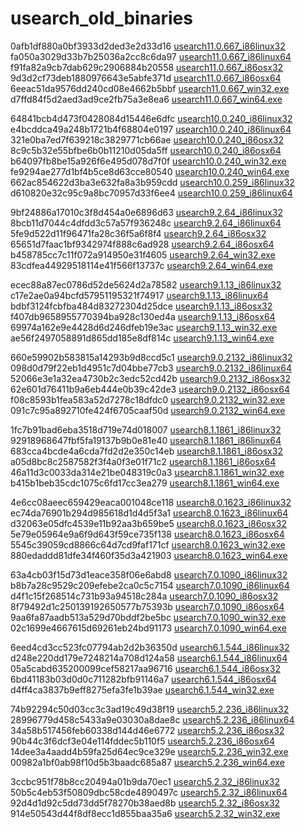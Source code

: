 # usearch_old_binaries

0afb1df880a0bf3933d2ded3e2d33d16 [usearch11.0.667_i86linux32](bin/usearch11.0.667_i86linux32)   
fa050a3029d33b7b25036a2cc8c6da97 [usearch11.0.667_i86linux64](bin/usearch11.0.667_i86linux64)   
f91fa82a9cb7dab629c2906884b20558 [usearch11.0.667_i86osx32](bin/usearch11.0.667_i86osx32)   
9d3d2cf73deb1880976643e5abfe371d [usearch11.0.667_i86osx64](bin/usearch11.0.667_i86osx64)   
6eeac51da9576dd240cd08e4662b5bbf [usearch11.0.667_win32.exe](bin/usearch11.0.667_win32.exe)   
d7ffd84f5d2aed3ad9ce2fb75a3e8ea6 [usearch11.0.667_win64.exe](bin/usearch11.0.667_win64.exe)   

64841bcb4d473f0428084d15446e6dfc [usearch10.0.240_i86linux32](bin/usearch10.0.240_i86linux32)   
e4bcddca49a248b1721b4f68804e0197 [usearch10.0.240_i86linux64](bin/usearch10.0.240_i86linux64)   
321e0ba7ed7f639218c3829771cb66ae [usearch10.0.240_i86osx32](bin/usearch10.0.240_i86osx32)   
8c9c5b32e55bfbe6b0b11210d05da5ff [usearch10.0.240_i86osx64](bin/usearch10.0.240_i86osx64)   
b64097fb8be15a926f6e495d078d7f0f [usearch10.0.240_win32.exe](bin/usearch10.0.240_win32.exe)   
fe9294ae277d1bf4b5ce8d63cce80540 [usearch10.0.240_win64.exe](bin/usearch10.0.240_win64.exe)   
662ac854622d3ba3e632fa8a3b959cdd [usearch10.0.259_i86linux32](bin/usearch10.0.259_i86linux32)   
d610820e32c95c9a8bc70957d33f6ee4 [usearch10.0.259_i86linux64](bin/usearch10.0.259_i86linux64)   

9bf24886a17010c3f8d454a0e6896d63 [usearch9.2.64_i86linux32](bin/usearch9.2.64_i86linux32)   
8bcb11d7044c4dfdd3c57a57f936248c [usearch9.2.64_i86linux64](bin/usearch9.2.64_i86linux64)   
5fe9d522d11f96471fa28c36f5a6f8f4 [usearch9.2.64_i86osx32](bin/usearch9.2.64_i86osx32)   
65651d7faac1bf9342974f888c6ad928 [usearch9.2.64_i86osx64](bin/usearch9.2.64_i86osx64)   
b458785cc7c11f072a914950e31f4605 [usearch9.2.64_win32.exe](bin/usearch9.2.64_win32.exe)   
83cdfea44929518114e41f566f13737c [usearch9.2.64_win64.exe](bin/usearch9.2.64_win64.exe)   

ecec88a87ec0786d52de5624d2a78582 [usearch9.1.13_i86linux32](bin/usearch9.1.13_i86linux32)   
c17e2ae0a94bcfd57951195321f74917 [usearch9.1.13_i86linux64](bin/usearch9.1.13_i86linux64)   
bdbf3124fcbfba484d83272304d25dce [usearch9.1.13_i86osx32](bin/usearch9.1.13_i86osx32)   
f407db9658955770394ba928c130ed4a [usearch9.1.13_i86osx64](bin/usearch9.1.13_i86osx64)   
69974a162e9e4428d6d246dfeb19e3ac [usearch9.1.13_win32.exe](bin/usearch9.1.13_win32.exe)   
ae56f2497058891d865dd185e8df814c [usearch9.1.13_win64.exe](bin/usearch9.1.13_win64.exe)   

660e59902b583815a14293b9d8ccd5c1 [usearch9.0.2132_i86linux32](bin/usearch9.0.2132_i86linux32)   
098d0d79f22eb1d4951c7d04bbe77cb3 [usearch9.0.2132_i86linux64](bin/usearch9.0.2132_i86linux64)   
52066e3e1a32ea4730b2c3edc52cd42b [usearch9.0.2132_i86osx32](bin/usearch9.0.2132_i86osx32)   
62e601d76411b9a6eb444e0b39c42de3 [usearch9.0.2132_i86osx64](bin/usearch9.0.2132_i86osx64)   
f08c8593b1fea583a52d7278c18dfdc0 [usearch9.0.2132_win32.exe](bin/usearch9.0.2132_win32.exe)   
091c7c95a892710fe424f6705caaf50d [usearch9.0.2132_win64.exe](bin/usearch9.0.2132_win64.exe)   

1fc7b91bad6eba3518d719e74d018007 [usearch8.1.1861_i86linux32](bin/usearch8.1.1861_i86linux32)   
92918968647fbf5fa19137b9b0e81e40 [usearch8.1.1861_i86linux64](bin/usearch8.1.1861_i86linux64)   
683cca4bcde4a6cda7fd2d2e350c14eb [usearch8.1.1861_i86osx32](bin/usearch8.1.1861_i86osx32)   
a05d8bc8c2587582f3f4a0f3e01f71c2 [usearch8.1.1861_i86osx64](bin/usearch8.1.1861_i86osx64)   
46a11d3c0033da314e21be048319c0a3 [usearch8.1.1861_win32.exe](bin/usearch8.1.1861_win32.exe)   
b415b1beb35cdc1075c6fd17cc3ea279 [usearch8.1.1861_win64.exe](bin/usearch8.1.1861_win64.exe)   

4e6cc08aeec659429eaca001048ce118 [usearch8.0.1623_i86linux32](bin/usearch8.0.1623_i86linux32)   
ec74da76901b294d985618d1d4d5f3a1 [usearch8.0.1623_i86linux64](bin/usearch8.0.1623_i86linux64)   
d32063e05dfc4539e11b92aa3b659be5 [usearch8.0.1623_i86osx32](bin/usearch8.0.1623_i86osx32)   
5e79e05964e9a6f9d643f59ce735f138 [usearch8.0.1623_i86osx64](bin/usearch8.0.1623_i86osx64)   
5545c39059cd8866c64d7cd9faf171cf [usearch8.0.1623_win32.exe](bin/usearch8.0.1623_win32.exe)   
880edaddd81dfe34f460f35d3a421903 [usearch8.0.1623_win64.exe](bin/usearch8.0.1623_win64.exe)   

63a4cb03f15d73d1eace358f06e6abd8 [usearch7.0.1090_i86linux32](bin/usearch7.0.1090_i86linux32)   
b8b7a28c9529c209efebe2ca0c5c7154 [usearch7.0.1090_i86linux64](bin/usearch7.0.1090_i86linux64)   
d4f1c15f268514c731b93a94518c284a [usearch7.0.1090_i86osx32](bin/usearch7.0.1090_i86osx32)   
8f79492d1c250139192650577b75393b [usearch7.0.1090_i86osx64](bin/usearch7.0.1090_i86osx64)   
9aa6fa87aadb513a529d70bddf2be5bc [usearch7.0.1090_win32.exe](bin/usearch7.0.1090_win32.exe)   
02c1699e4667615d69261eb24bd91173 [usearch7.0.1090_win64.exe](bin/usearch7.0.1090_win64.exe)   

6eed4cd3cc523fc07794ab2d2b36350d [usearch6.1.544_i86linux32](bin/usearch6.1.544_i86linux32)   
d248e220dd179e7248214a708d124a58 [usearch6.1.544_i86linux64](bin/usearch6.1.544_i86linux64)   
05a5cabd635200099cef58217aa96716 [usearch6.1.544_i86osx32](bin/usearch6.1.544_i86osx32)   
6bd41183b03d0d0c711282bfb91146a7 [usearch6.1.544_i86osx64](bin/usearch6.1.544_i86osx64)   
d4ff4ca3837b9eff8275efa3fe1b39ae [usearch6.1.544_win32.exe](bin/usearch6.1.544_win32.exe)   

74b92294c50d03cc3c3ad19c49d38f19 [usearch5.2.236_i86linux32](bin/usearch5.2.236_i86linux32)   
28996779d458c5433a9e03030a8dae8c [usearch5.2.236_i86linux64](bin/usearch5.2.236_i86linux64)   
34a58b517456feb60338d144d46e6772 [usearch5.2.236_i86osx32](bin/usearch5.2.236_i86osx32)   
90b44c3f6dcf3e04e114fddec5b110f5 [usearch5.2.236_i86osx64](bin/usearch5.2.236_i86osx64)   
14dee3a4aadd4b59fa25d64ec9ce329e [usearch5.2.236_win32.exe](bin/usearch5.2.236_win32.exe)   
00982a1bf0ab98f10d5b3baadc685a87 [usearch5.2.236_win64.exe](bin/usearch5.2.236_win64.exe)   

3ccbc951f78b8cc20494a01b9da70ec1 [usearch5.2.32_i86linux32](bin/usearch5.2.32_i86linux32)   
50b5c4eb53f50809dbc58cde4890497c [usearch5.2.32_i86linux64](bin/usearch5.2.32_i86linux64)   
92d4d1d92c5dd73dd5f78270b38aed8b [usearch5.2.32_i86osx32](bin/usearch5.2.32_i86osx32)   
914e50543d44f8df8ecc1d855baa35a6 [usearch5.2.32_win32.exe](bin/usearch5.2.32_win32.exe)   
